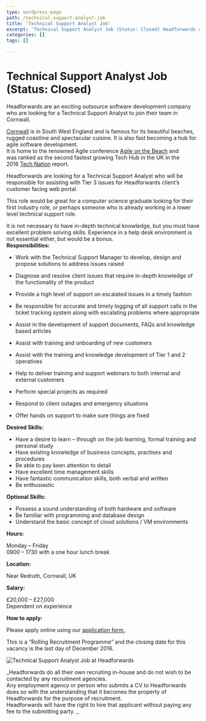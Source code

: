 ```yaml
---
type: wordpress-page
path: /technical-support-analyst-job
title: 'Technical Support Analyst Job'
excerpt: 'Technical Support Analyst Job (Status: Closed) Headforwards are an exciting outsource software development company who are looking for a Technical Support Analyst to join their team in Cornwall. Cornwall is in South West England and is famous for its beautiful beaches, rugged coastline and spectacular cuisine. It is also fast becoming a hub for agile software …'
categories: []
tags: []

---
```

Technical Support Analyst Job (Status: Closed)
==============================================

Headforwards are an exciting outsource software development company who are looking for a Technical Support Analyst to join their team in Cornwall.

[Cornwall](https://www.lonelyplanet.com/england/southwest-england/cornwall) is in South West England and is famous for its beautiful beaches, rugged coastline and spectacular cuisine. It is also fast becoming a hub for agile software development.  
It is home to the renowned Agile conference [Agile on the Beach](http://agileonthebeach.com/) and was ranked as the second fastest growing Tech Hub in the UK in the 2016 [Tech Nation](http://www.techcityuk.com//headforwards.com/wp-content/uploads/2016/02/Tech-Nation-2016_FINAL-ONLINE-1.pdf) report.

Headforwards are looking for a Technical Support Analyst who will be responsible for assisting with Tier 3 issues for Headforwards client’s customer facing web portal.

This role would be great for a computer science graduate looking for their first industry role, or perhaps someone who is already working in a lower level technical support role.

It is not necessary to have in-depth technical knowledge, but you must have excellent problem solving skills. Experience in a help desk environment is not essential either, but would be a bonus.  
**Responsibilities:**

*   Work with the Technical Support Manager to develop, design and propose solutions to address issues raised
*   Diagnose and resolve client issues that require in-depth knowledge of the functionality of the product
*   Provide a high level of support on escalated issues in a timely fashion

*   Be responsible for accurate and timely logging of all support calls in the ticket tracking system along with escalating problems where appropriate
*   Assist in the development of support documents, FAQs and knowledge based articles
*   Assist with training and onboarding of new customers
*   Assist with the training and knowledge development of Tier 1 and 2 operatives
*   Help to deliver training and support webinars to both internal and external customers
*   Perform special projects as required
*   Respond to client outages and emergency situations
*   Offer hands on support to make sure things are fixed

**Desired Skills:**

*   Have a desire to learn – through on the job learning, formal training and personal study
*   Have existing knowledge of business concepts, practises and procedures
*   Be able to pay keen attention to detail
*   Have excellent time management skills
*   Have fantastic communication skills, both verbal and written
*   Be enthusiastic

**Optional Skills:**

*   Possess a sound understanding of both hardware and software
*   Be familiar with programming and database design
*   Understand the basic concept of cloud solutions / VM environments

**Hours:**

Monday – Friday  
0900 – 1730 with a one hour lunch break

**Location:**

Near Redruth, Cornwall, UK

**Salary:**

£20,000 – £27,000  
Dependent on experience

**How to apply:**

Please apply online using our [application form.](https://www.headforwards.com/careers/application-form/)

This is a “Rolling Recruitment Programme” and the closing date for this vacancy is the last day of December 2016.

![Technical Support Analyst Job at Headforwards](//headforwards.com/wp-content/uploads/2016/09/SGP1378.jpg)

_Headforwards do all their own recruiting in-house and do not wish to be contacted by any recruitment agencies.  
Any employment agency or person who submits a CV to Headforwards does so with the understanding that it becomes the property of Headforwards for the purpose of recruitment.  
Headforwards will have the right to hire that applicant without paying any fee to the submitting party. _
